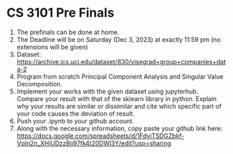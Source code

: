 # CS 3101 Pre Finals


1. The prefinals can be done at home.
2. The Deadline will be on Saturday (Dec 3, 2023) at exactly 11:59 pm (no extensions will be given)
3. Dataset: https://archive.ics.uci.edu/dataset/830/visegrad+group+companies+data-2
4. Program from scratch Principal Component Analysis and Singular Value Decomposition.
5. Implement your works with the given dataset using jupyterhub. Compare your result with that of the sklearn library in python. Explain why your results are similar or dissimilar and cite which specific part of your code causes the deviation of result.
6. Push your .ipynb to your github account.
7. Along with the necessary information, copy paste your github link here: https://docs.google.com/spreadsheets/d/1FdyiTSDGZbkf-VpIn2n_XHjUDzzBjj97fk4t20DWl3Y/edit?usp=sharing
